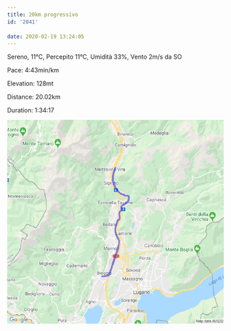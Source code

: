 ```yaml
---
title: 20km progressivo
id: '2041'

date: 2020-02-19 13:24:05
---
```


Sereno, 11°C, Percepito 11°C, Umidità 33%, Vento 2m/s da SO

Pace: 4:43min/km

Elevation: 128mt

Distance: 20.02km

Duration: 1:34:17

![image](/images/2021/08/20200219-activity-map.png)

